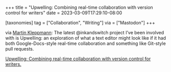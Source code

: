 +++
title = "Upwelling: Combining real-time collaboration with version control for writers"
date = 2023-03-09T17:29:10-08:00

[taxonomies]
tag = ["Collaboration", "Writing"]
via = ["Mastodon"]
+++

via [Martin Kleppmann](https://nondeterministic.computer/@martin/109995043715102412): The latest @inkandswitch project I’ve been involved with is Upwelling: an exploration of what a text editor might look like if it had both Google-Docs-style real-time collaboration and something like Git-style pull requests.

<!-- more -->

[Upwelling: Combining real-time collaboration with version control for writers.](https://www.inkandswitch.com/upwelling/)
